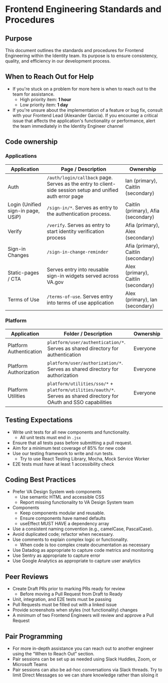 # Frontend Engineering Standards and Procedures
## Purpose
This document outlines the standards and procedures for Frontend Engineering within the Identity team. Its purpose is to ensure consistency, quality, and efficiency in our development process.

## When to Reach Out for Help
- If you're stuck on a problem for more here is when to reach out to the team for assistance.
  - High priority item: **1 hour**
  - Low priority item: **1 day**
- If you're unsure about the implementation of a feature or bug fix, consult with your Frontend Lead (Alexander Garcia). If you encounter a critical issue that affects the application's functionality or performance, alert the team immediately in the Identity Engineer channel

## Code ownership

### Applications

| Application | Page / Description | Ownership |
| --- | --- | --- |
| Auth | `/auth/login/callback` page. Serves as the entry to client-side session setup and unified auth error page | Ian (primary), Caitlin (secondary) |
| Login (Unified sign-in page, USiP) | `/sign-in/*`. Serves as entry to the authentication process. | Caitlin (primary), Afia (secondary) |
| Verify | `/verify`. Serves as entry to start identity verification process | Afia (primary), Alex (secondary) | 
| Sign-in Changes | `/sign-in-change-reminder` | Afia (primary), Caitlin (secondary) |
| Static-pages / CTA | Serves entry into reusable sign-in widgets served across VA.gov | Alex (primary), Caitlin (secondary) |
| Terms of Use | `/terms-of-use`. Serves entry into terms of use application | Alex (primary), Ian (secondary) |

### Platform

| Application | Folder / Description | Ownership |
| --- | --- | --- |
| Platform Authentication | `platform/user/authentication/*`. Serves as shared directory for authentication | Everyone |
| Platform Authorization | `platform/user/authorization/*`. Serves as shared directory for authorization | Everyone |
| Platform Utilities | `platform/utilities/sso/*` + `platform/utilities/oauth/*`. Serves as shared directory for OAuth and SSO capabilities | Everyone |

## Testing Expectations
- Write unit tests for all new components and functionality.
  - All unit tests must end in `.jsx`
- Ensure that all tests pass before submitting a pull request.
- Aim for a minimum test coverage of 85% for new code
- Use our testing framework to write and run tests.
  - Try to use React Testing Library, Mocha, Mock Service Worker
- E2E tests must have at least 1 accessibility check

## Coding Best Practices
- Prefer VA Design System web components
  - Use semantic HTML and accessible CSS
  - Report missing functionality to VA Design System team
- Components
  - Keep components modular and reusable.
  - Ensure components have named defaults
  - useEffect MUST HAVE a dependency array
- Use a consistent naming convention (e.g., camelCase, PascalCase).
- Avoid duplicated code; refactor when necessary.
- Use comments to explain complex logic or functionality.
  - When code is too complex create documentation as necessary
- Use Datadog as appropriate to capture code metrics and monitoring
- Use Sentry as appropriate to capture error
- Use Google Analytics as appropriate to capture user analytics

## Peer Reviews
- Create Draft PRs prior to marking PRs ready for review
  - Before moving a Pull Request from Draft to Ready
- Unit, integration, and E2E tests must be passing
- Pull Requests must be filled out with a linked issue
- Provide screenshots when styles (not functionality) changes
- A minimum of two Frontend Engineers will review and approve a Pull Request

## Pair Programming
- For more in-depth assistance you can reach out to another engineer using the “When to Reach Out” section.
- Pair sessions can be set up as needed using Slack Huddles, Zoom, or Microsoft Teams
- Pair sessions can also be ad-hoc conversations via Slack threads. Try to limit Direct Messages so we can share knowledge rather than siloing it

